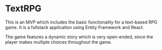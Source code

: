 # TextRPG
This is an MVP which includes the basic functionality for a text-based RPG game. It is a fullstack application
using Entity Framework and React. 

The game features a dynamic story which is very open-ended, since the player makes multiple choices throughout the game. 


